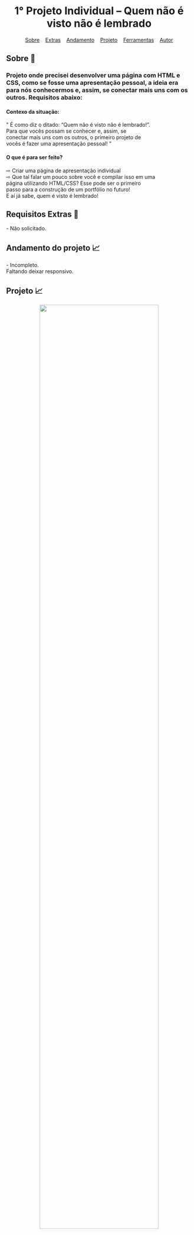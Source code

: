 <h1 align="center">1° Projeto Individual – Quem não é
visto não é lembrado</h1>

<div id="inicio" align=center>
  <a href="#sobre">Sobre</a>&nbsp;&nbsp;&nbsp;
  <a href="#extras">Extras</a>&nbsp;&nbsp;&nbsp;
  <a href="#andamento">Andamento</a>&nbsp;&nbsp;&nbsp;
  <a href="#projeto">Projeto</a>&nbsp;&nbsp;&nbsp;
  <a href="#ferramentas">Ferramentas</a>&nbsp;&nbsp;&nbsp;
  <a href="#autor">Autor</a> 
</div>


<h2 id="sobre">Sobre 🔎</h2>
  <h3>Projeto onde precisei desenvolver uma página com HTML e CSS, como se fosse uma apresentação pessoal, a ideia era para nós conhecermos e, assim, se conectar mais uns com os outros. Requisitos abaixo:</h3>


<h4> Contexo da situação: </h4>
" É como diz o ditado: “Quem não é visto não é lembrado!”. <br>
Para que vocês possam se conhecer e, assim, se <br>
conectar mais uns com os outros, o primeiro projeto de <br>
vocês é fazer uma apresentação pessoal! " <br>



<h4> O que é para ser feito? </h4>
⇨ Criar uma página de apresentação individual <br>
⇨ Que tal falar um pouco sobre você e compilar isso em uma  <br>
página utilizando HTML/CSS? Esse pode ser o primeiro <br>
passo para a construção de um portfólio no futuro! <br>
E aí já sabe, quem é visto é lembrado! <br>

<h2 id="extras">Requisitos Extras 🔎</h2>
- Não solicitado.

<h2 id="andamento">Andamento do projeto 📈</h2>
- Incompleto.<br>
Faltando deixar responsivo.
<br>


<h2 id="projeto">Projeto 📈</h2>
<div align="Center">
<img width="80%" src="https://user-images.githubusercontent.com/112782424/209578044-53594c43-c042-428e-a331-7e7e0f294a28.png" />
</div>
<br>


<h2 id="ferramentas">Ferramentas utilizadas nesse projeto 📚</h2>

  - [x] HTML
  - [x] CSS

<div id="autor" align="center">
  
  **Criado e desenvolvido por [Matheus Gomes](https://www.linkedin.com/in/matheus-gomes-780339211/).**
  
 <div align="center"> 
  
  <a href="https://github.com/MatheusPCRJ" target="_blank"><img src="https://cdn-icons-png.flaticon.com/512/733/733553.png" height="40em" title="GitHub de MatheusPCRJ"></a>&nbsp;&nbsp;&nbsp;&nbsp;&nbsp;
  <a href="https://www.linkedin.com/in/matheus-gomes-780339211/" target="_blank"><img src="https://cdn-icons-png.flaticon.com/512/145/145807.png" height="40em" title="LinkedIn de Matheus Gomes"></a>&nbsp;&nbsp;&nbsp;&nbsp;
  
  <a href="matheusdev1710@gmail.com"><img src="https://cdn-icons-png.flaticon.com/512/552/552486.png" height="40em" title="Enviar E-mail"></a>
   &nbsp;&nbsp;&nbsp;&nbsp;&nbsp;
   
  </div>
</div>
<br>

<div align="center">
  &#11165;&nbsp;<a href="#inicio"><strong>Voltar ao topo</strong></a>&nbsp;&#11165;
</div>
